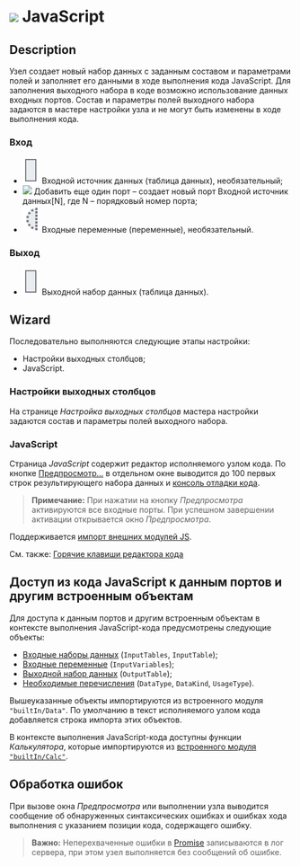 # ![](../../../images/icons/components/javascript_default.svg) JavaScript

## Description

Узел создает новый набор данных с заданным составом и параметрами полей и заполняет его данными в ходе выполнения кода JavaScript. Для заполнения выходного набора в коде возможно использование данных входных портов.
Состав и параметры полей выходного набора задаются в мастере настройки узла и не могут быть изменены в ходе выполнения кода.

### Вход

* ![](../../../images/icons/app/node/ports/outputs/table_inactive.svg) Входной источник данных (таблица данных), необязательный;
* ![](../../../images/icons/app/node/ports/add/add_inactive_default.svg) Добавить еще один порт – создает новый порт Входной источник данных[N], где N – порядковый номер порта;
* ![](../../../images/icons/app/node/ports/inputs-optional/variable_inactive.svg) Входные переменные (переменные), необязательный.

### Выход

* ![](../../../images/icons/app/node/ports/outputs/table_inactive.svg) Выходной набор данных (таблица данных).

## Wizard

Последовательно выполняются следующие этапы настройки:

* Настройки выходных столбцов;
* JavaScript.

### Настройки выходных столбцов

На странице *Настройка выходных столбцов* мастера настройки задаются состав и параметры полей выходного набора.

### JavaScript

Страница *JavaScript* содержит редактор исполняемого узлом кода. По кнопке [Предпросмотр…](../../../visualization/preview/preview.md) в отдельном окне выводится до 100 первых строк результирующего набора данных и [консоль отладки кода](./console.md).

> **Примечание:** При нажатии на кнопку *Предпросмотра* активируются все входные порты. При успешном завершении активации открывается окно *Предпросмотра*.

Поддерживается [импорт внешних модулей JS](./external-modules.md).

См. также: [Горячие клавиши редактора кода](./hotkeys.md)

## Доступ из кода JavaScript к данным портов и другим встроенным объектам

Для доступа к данным портов и другим встроенным объектам в контексте выполнения JavaScript-кода предусмотрены следующие объекты:

* [Входные наборы данных](./input-tables.md) (`InputTables`, `InputTable`);
* [Входные переменные](./input-variables.md) (`InputVariables`);
* [Выходной набор данных](./output-table.md) (`OutputTable`);
* [Необходимые перечисления](./enum.md) (`DataType`, `DataKind`, `UsageType`).

Вышеуказанные объекты импортируются из встроенного модуля `"builtIn/Data"`. По умолчанию в текст исполняемого узлом кода добавляется строка импорта этих объектов.

В контексте выполнения JavaScript-кода доступны функции *Калькулятора*, которые импортируются из [встроенного модуля `"builtIn/Calc"`](./calc-functions.md).

## Обработка ошибок

При вызове окна *Предпросмотра* или выполнении узла выводится сообщение об обнаруженных синтаксических ошибках и ошибках хода выполнения с указанием позиции кода, содержащего ошибку.

> **Важно:** Неперехваченные ошибки в [Promise](https://developer.mozilla.org/ru/docs/Web/JavaScript/Reference/Global_Objects/Promise) записываются в лог сервера, при этом узел выполняется без сообщений об ошибке.
